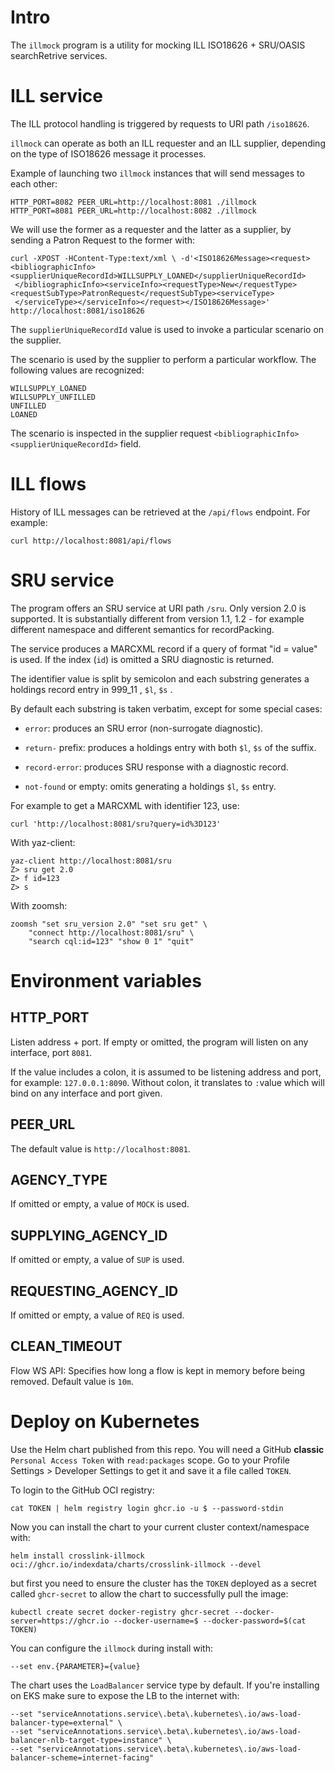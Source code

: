 # Intro

The `illmock` program is a utility for mocking ILL ISO18626 + SRU/OASIS
searchRetrive services.

# ILL service

The ILL protocol handling is triggered by requests to URI path `/iso18626`.

`illmock` can operate as both an ILL requester and an ILL supplier, depending
on the type of ISO18626 message it processes.

Example of launching two `illmock` instances that will send messages to each
other:

    HTTP_PORT=8082 PEER_URL=http://localhost:8081 ./illmock
    HTTP_PORT=8081 PEER_URL=http://localhost:8082 ./illmock

We will use the former as a requester and the latter as a supplier, by sending
a Patron Request to the former with:

    curl -XPOST -HContent-Type:text/xml \ -d'<ISO18626Message><request><bibliographicInfo><supplierUniqueRecordId>WILLSUPPLY_LOANED</supplierUniqueRecordId>
     </bibliographicInfo><serviceInfo><requestType>New</requestType><requestSubType>PatronRequest</requestSubType><serviceType>
     </serviceType></serviceInfo></request></ISO18626Message>' http://localhost:8081/iso18626

The `supplierUniqueRecordId` value is used to invoke a particular scenario on
the supplier.

The scenario is used by the supplier to perform a particular workflow. The
following values are recognized:

    WILLSUPPLY_LOANED
    WILLSUPPLY_UNFILLED
    UNFILLED
    LOANED

The scenario is inspected in the supplier request
`<bibliographicInfo><supplierUniqueRecordId>` field.

# ILL flows

History of ILL messages can be retrieved at the `/api/flows` endpoint.
For example:

    curl http://localhost:8081/api/flows

# SRU service

The program offers an SRU service at URI path `/sru`. Only version 2.0
is supported. It is substantially different from version 1.1, 1.2 -
for example different namespace and different semantics for recordPacking.

The service produces a MARCXML record if a query of format "id = value" is
used. If the index (`id`) is omitted a SRU diagnostic is returned.

The identifier value is split by semicolon and each substring generates a holdings record entry
in 999_11 , `$l`, `$s` .

By default each substring is taken verbatim, except for some special cases:

   * `error`: produces an SRU error (non-surrogate diagnostic).

   * `return-` prefix: produces a holdings entry with both `$l`, `$s` of the suffix.

   * `record-error`: produces SRU response with a diagnostic record.

   * `not-found` or empty: omits generating a holdings `$l`, `$s` entry.

For example to get a MARCXML with identifier 123, use:

    curl 'http://localhost:8081/sru?query=id%3D123'

With yaz-client:

    yaz-client http://localhost:8081/sru
    Z> sru get 2.0
    Z> f id=123
    Z> s

With zoomsh:

    zoomsh "set sru_version 2.0" "set sru get" \
        "connect http://localhost:8081/sru" \
        "search cql:id=123" "show 0 1" "quit"

# Environment variables

## HTTP_PORT

Listen address + port. If empty or omitted, the program will listen on any interface, port `8081`.

If the value includes a colon, it is assumed to be listening address and port, for example: `127.0.0.1:8090`.
Without colon, it translates to `:`value which will bind on any interface and port given.

## PEER_URL

The default value is `http://localhost:8081`.

## AGENCY_TYPE

If omitted or empty, a value of `MOCK` is used.

## SUPPLYING_AGENCY_ID

If omitted or empty, a value of `SUP` is used.

## REQUESTING_AGENCY_ID

If omitted or empty, a value of `REQ` is used.

## CLEAN_TIMEOUT

Flow WS API: Specifies how long a flow is kept in memory before being removed. Default value is `10m`.

# Deploy on Kubernetes

Use the Helm chart published from this repo. You will need a GitHub __classic__
`Personal Access Token` with `read:packages` scope.
Go to your Profile Settings > Developer Settings to get it and save it a file called `TOKEN`.

To login to the GitHub OCI registry:

```
cat TOKEN | helm registry login ghcr.io -u $ --password-stdin
```

Now you can install the chart to your current cluster context/namespace with:

```
helm install crosslink-illmock oci://ghcr.io/indexdata/charts/crosslink-illmock --devel
```

but first you need to ensure the cluster has the `TOKEN` deployed as a secret called
`ghcr-secret` to allow the chart to successfully pull the image:

```
kubectl create secret docker-registry ghcr-secret --docker-server=https://ghcr.io --docker-username=$ --docker-password=$(cat TOKEN)
```

You can configure the `illmock` during install with:

```
--set env.{PARAMETER}={value}
```

The chart uses the `LoadBalancer` service type by default. If you're installing on EKS make sure to expose the LB to the internet with:

```
--set "serviceAnnotations.service\.beta\.kubernetes\.io/aws-load-balancer-type=external" \
--set "serviceAnnotations.service\.beta\.kubernetes\.io/aws-load-balancer-nlb-target-type=instance" \
--set "serviceAnnotations.service\.beta\.kubernetes\.io/aws-load-balancer-scheme=internet-facing"
```
